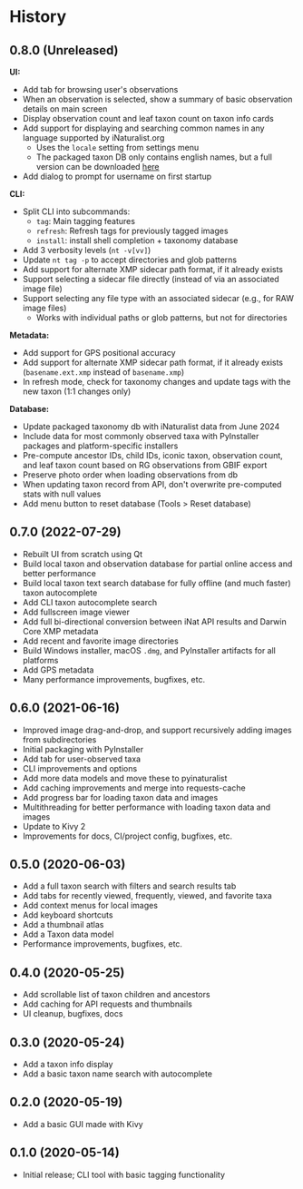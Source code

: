# History

## 0.8.0 (Unreleased)
**UI:**
* Add tab for browsing user's observations
* When an observation is selected, show a summary of basic observation details on main screen
* Display observation count and leaf taxon count on taxon info cards
* Add support for displaying and searching common names in any language supported by iNaturalist.org
    * Uses the `locale` setting from settings menu
    * The packaged taxon DB only contains english names, but a full version can be downloaded [here](https://github.com/pyinat/naturtag/releases/download/untagged-e757223556c30fa118ba/taxonomy_full.tar.gz)
* Add dialog to prompt for username on first startup

**CLI:**
* Split CLI into subcommands:
  * `tag`: Main tagging features
  * `refresh`: Refresh tags for previously tagged images
  * `install`: install shell completion + taxonomy database
* Add 3 verbosity levels (`nt -v[vv]`)
* Update `nt tag -p` to accept directories and glob patterns
* Add support for alternate XMP sidecar path format, if it already exists
* Support selecting a sidecar file directly (instead of via an associated image file)
* Support selecting any file type with an associated sidecar (e.g., for RAW image files)
  * Works with individual paths or glob patterns, but not for directories

**Metadata:**
* Add support for GPS positional accuracy
* Add support for alternate XMP sidecar path format, if it already exists (`basename.ext.xmp` instead of `basename.xmp`)
* In refresh mode, check for taxonomy changes and update tags with the new taxon (1:1 changes only)

**Database:**
* Update packaged taxonomy db with iNaturalist data from June 2024
* Include data for most commonly observed taxa with PyInstaller packages and platform-specific installers
* Pre-compute ancestor IDs, child IDs, iconic taxon, observation count, and leaf taxon count based
  on RG observations from GBIF export
* Preserve photo order when loading observations from db
* When updating taxon record from API, don't overwrite pre-computed stats with null values
* Add menu button to reset database (Tools > Reset database)

## 0.7.0 (2022-07-29)
* Rebuilt UI from scratch using Qt
* Build local taxon and observation database for partial online access and better performance
* Build local taxon text search database for fully offline (and much faster) taxon autocomplete
* Add CLI taxon autocomplete search
* Add fullscreen image viewer
* Add full bi-directional conversion between iNat API results and Darwin Core XMP metadata
* Add recent and favorite image directories
* Build Windows installer, macOS `.dmg`, and PyInstaller artifacts for all platforms
* Add GPS metadata
* Many performance improvements, bugfixes, etc.

## 0.6.0 (2021-06-16)
* Improved image drag-and-drop, and support recursively adding images from subdirectories
* Initial packaging with PyInstaller
* Add tab for user-observed taxa
* CLI improvements and options
* Add more data models and move these to pyinaturalist
* Add caching improvements and merge into requests-cache
* Add progress bar for loading taxon data and images
* Multithreading for better performance with loading taxon data and images
* Update to Kivy 2
* Improvements for docs, CI/project config, bugfixes, etc.

## 0.5.0 (2020-06-03)
* Add a full taxon search with filters and search results tab
* Add tabs for recently viewed, frequently, viewed, and favorite taxa
* Add context menus for local images
* Add keyboard shortcuts
* Add a thumbnail atlas
* Add a Taxon data model
* Performance improvements, bugfixes, etc.

## 0.4.0 (2020-05-25)
* Add scrollable list of taxon children and ancestors
* Add caching for API requests and thumbnails
* UI cleanup, bugfixes, docs

## 0.3.0 (2020-05-24)
* Add a taxon info display
* Add a basic taxon name search with autocomplete

## 0.2.0 (2020-05-19)
* Add a basic GUI made with Kivy

## 0.1.0 (2020-05-14)
* Initial release; CLI tool with basic tagging functionality
